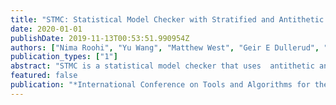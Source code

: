 ```yaml
---
title: "STMC: Statistical Model Checker with Stratified and Antithetic Sampling"
date: 2020-01-01
publishDate: 2019-11-13T00:53:51.990954Z
authors: ["Nima Roohi", "Yu Wang", "Matthew West", "Geir E Dullerud", "Mahesh Viswanathan"]
publication_types: ["1"]
abstract: "STMC is a statistical model checker that uses  antithetic and stratified sampling techniques  to reduce the number of samples and, hence,  the amount of time required before making a decision.  The tool is capable of statistically verifying any   black-box probabilistic system that PRISM can simulate,  against probabilistic bounds on any property that PRISM  can evaluate over individual executions of the system.  We have evaluated our tool on many examples and compared  it with both symbolic and statistical algorithms.  Our experimental results show that our techniques  are indeed able to reduce the number of samples significantly.  When the number of strata is large, our algorithms significantly reduced the number of samples on average. Furthermore, being a statistical model checker makes STMC  able to verify models that are well beyond the reach of current  symbolic model checkers.  On large systems (up to 10^14 states)  STMC was able to check 100% of benchmark systems,  compared to existing methods which only succeeded on 14% of systems. The tool, installation instructions, benchmarks, and scripts for running the benchmarks are all available online as open source."
featured: false
publication: "*International Conference on Tools and Algorithms for the Construction and Analysis of Systems (TACAS) (Under Review)*"
---
```


